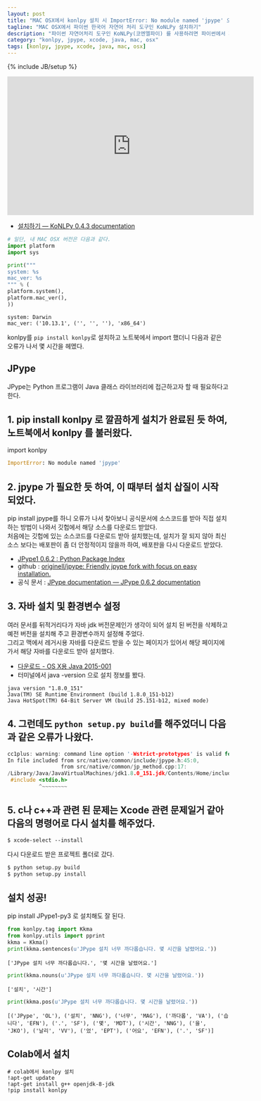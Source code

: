 ```yaml
---
layout: post
title: "MAC OSX에서 konlpy 설치 시 ImportError: No module named 'jpype' 오류 해결"
tagline: "MAC OSX에서 파이썬 한국어 자연어 처리 도구인 KoNLPy 설치하기" 
description: "파이썬 자연어처리 도구인 KoNLPy(코엔엘파이) 를 사용하려면 파이썬에서 자바라이브러리를 사용할 수 있는 도구인 JPype 가 설치되어 있어야 합니다. JPype 설치 시 자바버전과 Xcode 커맨드라인툴 의존성을 해결해 주고 설치에 성공했습니다. 별것 아닌 문제인데 몇 시간동안 삽질을 해서 그 과정을 공유합니다."
category: "konlpy, jpype, xcode, java, mac, osx"
tags: [konlpy, jpype, xcode, java, mac, osx]
---
```

{% include JB/setup %}

<iframe width="560" height="315" src="https://www.youtube.com/embed/yUImPXmYO7M" frameborder="0" allowfullscreen></iframe>

* [설치하기 — KoNLPy 0.4.3 documentation](http://konlpy.org/ko/v0.4.3/install/)


```python
# 일단, 내 MAC OSX 버전은 다음과 같다.
import platform
import sys

print("""
system: %s
mac_ver: %s
""" % (
platform.system(),
platform.mac_ver(),
))
```

    
    system: Darwin
    mac_ver: ('10.13.1', ('', '', ''), 'x86_64')
    




konlpy를 `pip install konlpy`로 설치하고 노트북에서 import 했더니 다음과 같은 오류가 나서 몇 시간을 헤멨다.

## JPype
JPype는 Python 프로그램이 Java 클래스 라이브러리에 접근하고자 할 때 필요하다고 한다.

## 1. pip install konlpy 로 깔끔하게 설치가 완료된 듯 하여, 노트북에서 konlpy 를 불러왔다.

import konlpy

```python
ImportError: No module named 'jpype' 
```


## 2. jpype 가 필요한 듯 하여, 이 때부터 설치 삽질이 시작 되었다.

pip install jpype를 하니 오류가 나서 찾아보니 공식문서에 소스코드를 받아 직접 설치하는 방법이 나와서 깃헙에서 해당 소스를 다운로드 받았다.<br/>
처음에는 깃헙에 있는 소스코드를 다운로드 받아 설치했는데, 설치가 잘 되지 않아 최신소스 보다는 배포판이 좀 더 안정적이지 않을까 하여, 배포판을 다시 다운로드 받았다.


* [JPype1 0.6.2 : Python Package Index](https://pypi.python.org/pypi/JPype1)
* github : [originell/jpype: Friendly jpype fork with focus on easy installation.](https://github.com/originell/jpype)
* 공식 문서 : [JPype documentation — JPype 0.6.2 documentation](http://jpype.readthedocs.io/en/latest/index.html)


## 3. 자바 설치 및 환경변수 설정
여러 문서를 뒤적거리다가 자바 jdk 버전문제인가 생각이 되어 설치 된 버전을 삭제하고 예전 버전을 설치해 주고 환경변수까지 설정해 주었다.<br/>
그리고 맥에서 레거시용 자바를 다운로드 받을 수 있는 페이지가 있어서 해당 페이지에 가서 해당 자바를 다운로드 받아 설치했다.

* [다운로드 - OS X용 Java 2015-001](https://support.apple.com/kb/dl1572?locale=ko_KR)
* 터미널에서 java -version 으로 설치 정보를 봤다.
```
java version "1.8.0_151"
Java(TM) SE Runtime Environment (build 1.8.0_151-b12)
Java HotSpot(TM) 64-Bit Server VM (build 25.151-b12, mixed mode)
```


## 4. 그런데도 `python setup.py build`를 해주었더니 다음과 같은 오류가 나왔다.

```c
cc1plus: warning: command line option '-Wstrict-prototypes' is valid for C/ObjC but not for C++
In file included from src/native/common/include/jpype.h:45:0,
                 from src/native/common/jp_method.cpp:17:
/Library/Java/JavaVirtualMachines/jdk1.8.0_151.jdk/Contents/Home/include/jni.h:39:10: fatal error: stdio.h: No such file or directory
 #include <stdio.h>
          ^~~~~~~~~
```

## 5. c나 c++과 관련 된 문제는 Xcode 관련 문제일거 같아 다음의 명령어로 다시 설치를 해주었다.
```
$ xcode-select --install
```

다시 다운로드 받은 프로젝트 폴더로 갔다.
```sh
$ python setup.py build
$ python setup.py install
```
## 설치 성공!

pip install JPype1-py3 로 설치해도 잘 된다.


```python
from konlpy.tag import Kkma
from konlpy.utils import pprint
kkma = Kkma()
print(kkma.sentences(u'JPype 설치 너무 까다롭습니다. 몇 시간을 날렸어요.'))
```

    ['JPype 설치 너무 까다롭습니다.', '몇 시간을 날렸어요.']



```python
print(kkma.nouns(u'JPype 설치 너무 까다롭습니다. 몇 시간을 날렸어요.'))
```

    ['설치', '시간']



```python
print(kkma.pos(u'JPype 설치 너무 까다롭습니다. 몇 시간을 날렸어요.'))
```

    [('JPype', 'OL'), ('설치', 'NNG'), ('너무', 'MAG'), ('까다롭', 'VA'), ('습니다', 'EFN'), ('.', 'SF'), ('몇', 'MDT'), ('시간', 'NNG'), ('을', 'JKO'), ('날리', 'VV'), ('었', 'EPT'), ('어요', 'EFN'), ('.', 'SF')]

## Colab에서 설치

```
# colab에서 konlpy 설치
!apt-get update
!apt-get install g++ openjdk-8-jdk 
!pip install konlpy
```
